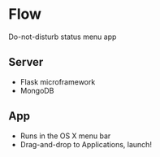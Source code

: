 # Flow

Do-not-disturb status menu app

Server
---
* Flask microframework
* MongoDB

App
---
* Runs in the OS X menu bar
* Drag-and-drop to Applications, launch!
